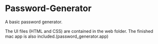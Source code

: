 # Password-Generator
A basic password generator.

The UI files (HTML and CSS) are contained in the web folder.
The finished mac app is also included.(password_generator.app)
